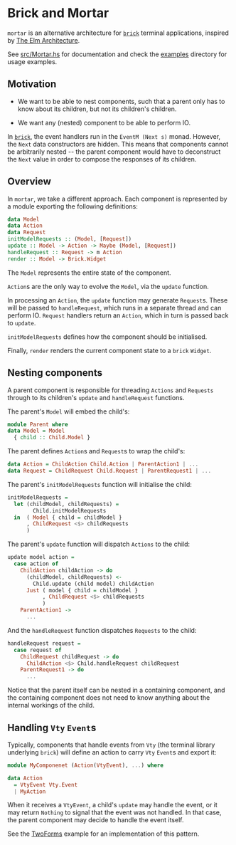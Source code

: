 # Brick and Mortar

`mortar` is an alternative architecture for [`brick`][brick] terminal
applications, inspired by [The Elm Architecture][the elm architecture].

See [src/Mortar.hs](/src/Mortar.hs) for documentation and check the
[examples](/examples) directory for usage examples.


## Motivation

* We want to be able to nest components, such that a parent only has to know
  about its children, but not its children's children.

* We want any (nested) component to be able to perform IO.

In [`brick`][brick], the event handlers run in the `EventM (Next s)` monad.
However, the `Next` data constructors are hidden. This means that components
cannot be arbitrarily nested -- the parent component would have to deconstruct
the `Next` value in order to compose the responses of its children.


## Overview

In `mortar`, we take a different approach. Each component is represented by a
module exporting the following definitions:

```haskell
data Model
data Action
data Request
initModelRequests :: (Model, [Request])
update :: Model -> Action -> Maybe (Model, [Request])
handleRequest :: Request -> m Action
render :: Model -> Brick.Widget
```

The `Model` represents the entire state of the component.

`Action`s are the only way to evolve the `Model`, via the `update` function.

In processing an `Action`, the `update` function may generate `Request`s. These
will be passed to `handleRequest`, which runs in a separate thread and can
perform IO. `Request` handlers return an `Action`, which in turn is passed back
to `update`.

`initModelRequests` defines how the component should be initialised.

Finally, `render` renders the current component state to a `brick` `Widget`.


## Nesting components

A parent component is responsible for threading `Actions` and `Requests` through
to its children's `update` and `handleRequest` functions.

The parent's `Model` will embed the child's:

```haskell
module Parent where
data Model = Model
  { child :: Child.Model }
```

The parent defines `Action`s and `Request`s to wrap the child's:

```haskell
data Action = ChildAction Child.Action | ParentAction1 | ...
data Request = ChildRequest Child.Request | ParentRequest1 | ...
```

The parent's `initModelRequests` function will initialise the child:

```haskell
initModelRequests =
  let (childModel, childRequests) =
        Child.initModelRequests
  in  ( Model { child = childModel }
      , ChildRequest <$> childRequests
      )
```

The parent's `update` function will dispatch `Actions` to the child:

```haskell
update model action =
  case action of
    ChildAction childAction -> do
      (childModel, childRequests) <-
        Child.update (child model) childAction
      Just ( model { child = childModel }
           , ChildRequest <$> childRequests
           )
    ParentAction1 ->
      ...
```

And the `handleRequest` function dispatches `Requests` to the child:

```haskell
handleRequest request =
  case request of
    ChildRequest childRequest -> do
      ChildAction <$> Child.handleRequest childRequest
    ParentRequest1 -> do
      ...
```

Notice that the parent itself can be nested in a containing component, and the
containing component does not need to know anything about the internal workings
of the child.


## Handling `Vty` `Event`s

Typically, components that handle events from `Vty` (the terminal library
underlying `brick`) will define an action to carry `Vty` `Event`s and export it:

```haskell
module MyComponenet (Action(VtyEvent), ...) where

data Action
  = VtyEvent Vty.Event
  | MyAction
```

When it receives a `VtyEvent`, a child's `update` may handle the event, or it
may return `Nothing` to signal that the event was not handled. In that case, the
parent component may decide to handle the event itself.

See the [TwoForms](/examples/TwoForms) example for an implementation of this
pattern.

[brick]: https://github.com/jtdaugherty/brick
[the elm architecture]: https://github.com/evancz/elm-architecture-tutorial
